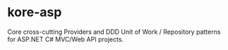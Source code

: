 # kore-asp
Core cross-cutting Providers and DDD Unit of Work / Repository patterns for ASP.NET C# MVC/Web API projects.
